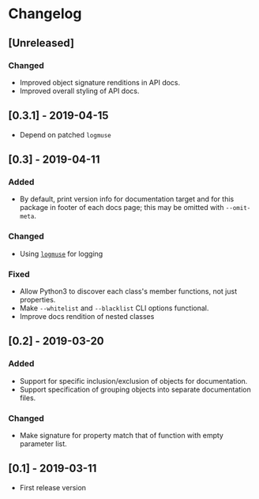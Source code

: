 # Changelog

## [Unreleased]
### Changed
- Improved object signature renditions in API docs.
- Improved overall styling of API docs.

## [0.3.1] - 2019-04-15
- Depend on patched `logmuse`

## [0.3] - 2019-04-11
### Added
- By default, print version info for documentation target and for this package in footer of each docs page; this may be omitted with `--omit-meta`.
### Changed
- Using [`logmuse`](https://pypi.org/project/logmuse/) for logging
### Fixed
- Allow Python3 to discover each class's member functions, not just properties.
- Make `--whitelist` and `--blacklist` CLI options functional.
- Improve docs rendition of nested classes

## [0.2] - 2019-03-20
### Added
- Support for specific inclusion/exclusion of objects for documentation.
- Support specification of grouping objects into separate documentation files.
### Changed
- Make signature for property match that of function with empty parameter list.

## [0.1] - 2019-03-11
- First release version

